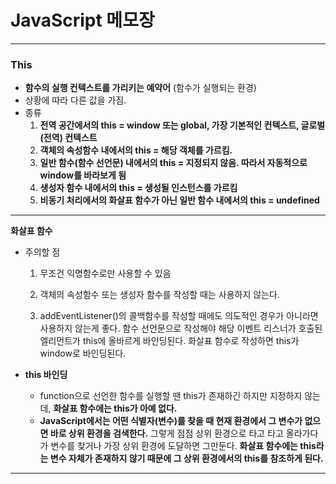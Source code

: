 # JavaScript 메모장

---

### This

- **함수의 실행 컨텍스트를 가리키는 예약어** (함수가 실행되는 환경)
- 상황에 따라 다른 값을 가짐.
- 종류
  1. **전역 공간에서의 this = window 또는 global, 가장 기본적인 컨텍스트, 글로벌(전역) 컨텍스트**
  2. **객체의 속성함수 내에서의 this = 해당 객체를 가르킴.**
  3. **일반 함수(함수 선언문) 내에서의 this = 지정되지 않음. 따라서 자동적으로 window를 바라보게 됨**
  4. **생성자 함수 내에서의 this = 생성될 인스턴스를 가르킴**
  5. **비동기 처리에서의 화살표 함수가 아닌 일반 함수 내에서의 this = undefined**

---

**화살표 함수**

- 주의할 점 

  1. 무조건 익명함수로만 사용할 수 있음

  2. 객체의 속성함수 또는 생성자 함수를 작성할 때는 사용하지 않는다.

  3. addEventListener()의 콜백함수를 작성할 때에도 의도적인 경우가 아니라면 사용하지 않는게 좋다. 함수 선언문으로 작성해야 해당 이벤트 리스너가 호출된 엘리먼트가 this에 올바르게 바인딩된다. 화살표 함수로 작성하면 this가 window로 바인딩된다.

- **this 바인딩**

  - function으로 선언한 함수를 실행할 땐 this가 존재하긴 하지만 지정하지 않는데, **화살표 함수에는 this가 아예 없다.** 
  - **JavaScript에서는 어떤 식별자(변수)를 찾을 때 현재 환경에서 그 변수가 없으면 바로 상위 환경을 검색한다.** 그렇게 점점 상위 환경으로 타고 타고 올라가다가 변수를 찾거나 가장 상위 환경에 도달하면 그만둔다. **화살표 함수에는 this라는 변수 자체가 존재하지 않기 때문에 그 상위 환경에서의 this를 참조하게 된다.**

---

